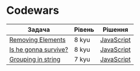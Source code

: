 # Codewars

| Задача                                                                         | Рівень | Рішення                                                                                          |
| ------------------------------------------------------------------------------ | ------ | ------------------------------------------------------------------------------------------------ |
| [Removing Elements](https://www.codewars.com/kata/5769b3802ae6f8e4890009d2)    | 8 kyu  | [JavaScript](https://github.com/maksym-terela-md/codewars/blob/main/8kyu/removing_elements.md)   |
| [Is he gonna survive?](https://www.codewars.com/kata/59ca8246d751df55cc00014c) | 8 kyu  | [JavaScript](https://github.com/maksym-terela-md/codewars/blob/main/8kyu/is_he_gonna_survive.md) |
| [Grouping in string](https://www.codewars.com/kata/5ee8ba31b44cc30032cbce04)   | 7 kyu  | [JavaScript](https://github.com/maksym-terela-md/codewars/blob/main/7kyu/grouping_in_string.md)  |

